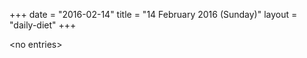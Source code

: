 +++
date = "2016-02-14"
title = "14 February 2016 (Sunday)"
layout = "daily-diet"
+++


\<no entries\>
